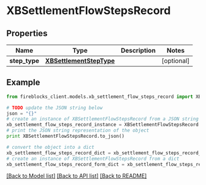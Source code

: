# XBSettlementFlowStepsRecord


## Properties
Name | Type | Description | Notes
------------ | ------------- | ------------- | -------------
**step_type** | [**XBSettlementStepType**](XBSettlementStepType.md) |  | [optional] 

## Example

```python
from fireblocks_client.models.xb_settlement_flow_steps_record import XBSettlementFlowStepsRecord

# TODO update the JSON string below
json = "{}"
# create an instance of XBSettlementFlowStepsRecord from a JSON string
xb_settlement_flow_steps_record_instance = XBSettlementFlowStepsRecord.from_json(json)
# print the JSON string representation of the object
print XBSettlementFlowStepsRecord.to_json()

# convert the object into a dict
xb_settlement_flow_steps_record_dict = xb_settlement_flow_steps_record_instance.to_dict()
# create an instance of XBSettlementFlowStepsRecord from a dict
xb_settlement_flow_steps_record_form_dict = xb_settlement_flow_steps_record.from_dict(xb_settlement_flow_steps_record_dict)
```
[[Back to Model list]](../README.md#documentation-for-models) [[Back to API list]](../README.md#documentation-for-api-endpoints) [[Back to README]](../README.md)


